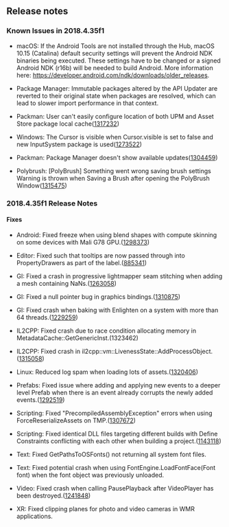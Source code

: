 ## Release notes

### Known Issues in 2018.4.35f1

-   macOS: If the Android Tools are not installed through the Hub, macOS 10.15 (Catalina) default security settings will prevent the Android NDK binaries being executed. These settings have to be changed or a signed Android NDK (r16b) will be needed to build Android. More information here: https://developer.android.com/ndk/downloads/older_releases.

-   Package Manager: Immutable packages altered by the API Updater are reverted to their original state when packages are resolved, which can lead to slower import performance in that context.

-   Packman: User can\'t easily configure location of both UPM and Asset Store package local cache([1317232](https://issuetracker.unity3d.com/issues/user-cant-easily-configure-location-of-both-upm-and-asset-store-package-local-cache))

-   Windows: The Cursor is visible when Cursor.visible is set to false and new InputSystem package is used([1273522](https://issuetracker.unity3d.com/issues/the-cursor-dot-visible-equals-false-does-not-work-when-inputsystem-package-is-installed))

-   Packman: Package Manager doesn\'t show available updates([1304459](https://issuetracker.unity3d.com/issues/package-manager-doesnt-show-available-updates))

-   Polybrush: \[PolyBrush\] Something went wrong saving brush settings Warning is thrown when Saving a Brush after opening the PolyBrush Window([1315475](https://issuetracker.unity3d.com/issues/polybrush-something-went-wrong-saving-brush-settings-warning-is-thrown-when-saving-a-brush-after-opening-the-polybrush-window))

### 2018.4.35f1 Release Notes

#### Fixes

-   Android: Fixed freeze when using blend shapes with compute skinning on some devices with Mali G78 GPU.([1298373](https://issuetracker.unity3d.com/issues/app-freezes-on-huawei-mate-40-pro-while-playing-multiple-blend-tree-animations))

-   Editor: Fixed such that tooltips are now passed through into PropertyDrawers as part of the label.([885341](https://issuetracker.unity3d.com/issues/when-using-custom-propertydrawers-the-tooltip-field-of-the-serializedproperty-is-always-empty))

-   GI: Fixed a crash in progressive lightmapper seam stitching when adding a mesh containing NaNs.([1263058](https://issuetracker.unity3d.com/issues/editor-crashes-while-baking-lights-when-progressive-cpu-slash-gpu-lightmapper-is-used-and-a-mesh-contains-nan-values))

-   GI: Fixed a null pointer bug in graphics bindings.([1310875](https://issuetracker.unity3d.com/issues/crash-on-rendererscripting-updategimaterialsforrenderer-when-calling-updategimaterials-on-a-null-renderer))

-   GI: Fixed crash when baking with Enlighten on a system with more than 64 threads.([1229259](https://issuetracker.unity3d.com/issues/100-percent-crash-when-baking-with-enlighten-on-a-system-with-more-than-64-threads))

-   IL2CPP: Fixed crash due to race condition allocating memory in MetadataCache::GetGenericInst.(1323462)

-   IL2CPP: Fixed crash in il2cpp::vm::LivenessState::AddProcessObject.([1315058](https://issuetracker.unity3d.com/issues/crash-on-il2cpp-vm-livenessstate-addprocessobject-when-running-photon-bolt-server-and-reloading-scene-in-build))

-   Linux: Reduced log spam when loading lots of assets.([1320406](https://issuetracker.unity3d.com/issues/linux-platformimageforiconforextension-editor-log-spam-when-closing-the-editor-after-importing-a-project))

-   Prefabs: Fixed issue where adding and applying new events to a deeper level Prefab when there is an event already corrupts the newly added events.([1292519](https://issuetracker.unity3d.com/issues/adding-and-applying-new-events-to-a-deeper-level-prefab-when-there-is-an-event-already-corrupts-the-newly-added-events))

-   Scripting: Fixed \"PrecompiledAssemblyException\" errors when using ForceReserializeAssets on TMP.([1307672](https://issuetracker.unity3d.com/issues/precompiledassemblyexception-errors-when-using-forcereserializeassets-on-tmp))

-   Scripting: Fixed identical DLL files targeting different builds with Define Constraints conflicting with each other when building a project.([1143118](https://issuetracker.unity3d.com/issues/identical-dll-files-targeting-different-builds-with-define-constraints-conflict-with-each-other-when-building-a-project))

-   Text: Fixed GetPathsToOSFonts() not returning all system font files.

-   Text: Fixed potential crash when using FontEngine.LoadFontFace(Font font) when the font object was previously unloaded.

-   Video: Fixed crash when calling PausePlayback after VideoPlayer has been destroyed.([1241848](https://issuetracker.unity3d.com/issues/crash-when-calling-pauseplayback-after-videoplayer-has-been-destroyed))

-   XR: Fixed clipping planes for photo and video cameras in WMR applications.
